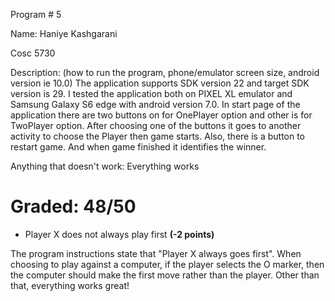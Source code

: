 Program # 5

Name: Haniye Kashgarani

Cosc 5730 

Description: (how to run the program, phone/emulator screen size, android version ie 10.0)
The application supports SDK version 22 and target SDK version is 29. I tested the application both on PIXEL XL emulator and Samsung Galaxy S6 edge with android version 7.0.
In start page of the application there are two buttons on for OnePlayer option and other is for TwoPlayer option. After choosing one of the buttons it goes to another activity to choose the Player then game starts. Also, there is a button to restart game. And when game finished it identifies the winner. 

Anything that doesn't work: Everything works

# Graded: 48/50 #

* Player X does not always play first **(-2 points)**

The program instructions state that "Player X always goes first". When choosing to play against a computer, if the player selects the O marker, then the computer should make the first move rather than the player. Other than that, everything works great!

